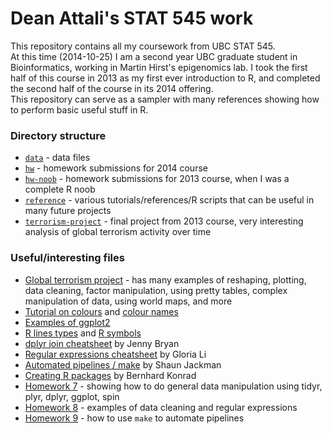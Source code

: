 # Dean Attali's STAT 545 work
This repository contains all my coursework from UBC STAT 545.  
At this time (2014-10-25) I am a second year UBC graduate student in Bioinformatics, working in Martin Hirst's epigenomics lab.  I took the first half of this course in 2013 as my first ever introduction to R, and completed the second half of the course in its 2014 offering.  
This repository can serve as a sampler with many references showing how to perform basic useful stuff in R.

### Directory structure
- [`data`](./data) - data files
- [`hw`](./hw) - homework submissions for 2014 course
- [`hw-noob`](./hw-noob) - homework submissions for 2013 course, when I was a complete R noob
- [`reference`](./reference) - various tutorials/references/R scripts that can be useful in many future projects
- [`terrorism-project`](./terrorism-project) - final project from 2013 course, very interesting analysis of global terrorism activity over time

### Useful/interesting files
- [Global terrorism project](./terrorism-project/report.md) - has many examples of reshaping, plotting, data cleaning, factor manipulation, using pretty tables, complex manipulation of data, using world maps, and more
- [Tutorial on colours](./reference/colours/colours.md) and [colour names](./reference/colours/colors_black_bg.pdf)   
- [Examples of ggplot2](./reference/ggplot2/ggplot2.md)
- [R lines types](./reference/r_line_types.png) and [R symbols](./reference/r_symbols.png)
- [dplyr join cheatsheet](./reference/dplyr_join_cheatsheet/dplyr_join_cheatsheet.md) by Jenny Bryan 	
- [Regular expressions cheatsheet](./reference/regex/regularExpressions.md) by Gloria Li 
- [Automated pipelines / make](./reference/make/slides.md) by Shaun Jackman
- [Creating R packages](./reference/packages/packages.md) by Bernhard Konrad  
- [Homework 7](./hw/hw07_data-manipulation-tidyr-dplyr-join-ggplot-ddply-spin) - showing how to do general data manipulation using tidyr, plyr, dplyr, ggplot, spin
- [Homework 8](./hw/hw08_data-cleaning-regex) - examples of data cleaning and regular expressions  
- [Homework 9](./hw/hw09_pipelines-make) - how to use `make` to automate pipelines